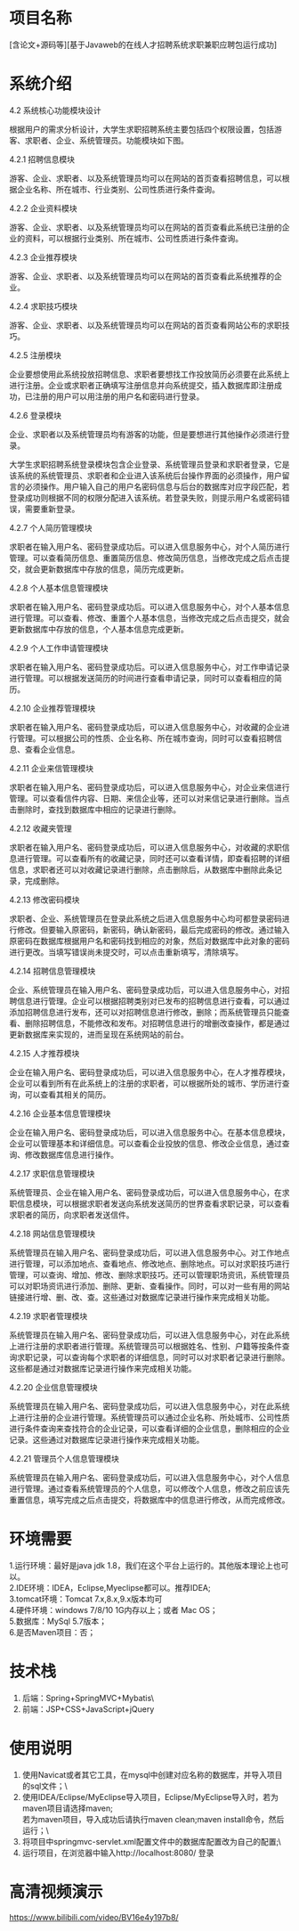 # 项目名称
[含论文+源码等][基于Javaweb的在线人才招聘系统求职兼职应聘包运行成功]

# 系统介绍
4.2 系统核心功能模块设计

根据用户的需求分析设计，大学生求职招聘系统主要包括四个权限设置，包括游客、求职者、企业、系统管理员。功能模块如下图。

4.2.1 招聘信息模块

游客、企业、求职者、以及系统管理员均可以在网站的首页查看招聘信息，可以根据企业名称、所在城市、行业类别、公司性质进行条件查询。

4.2.2 企业资料模块

游客、企业、求职者、以及系统管理员均可以在网站的首页查看此系统已注册的企业的资料，可以根据行业类别、所在城市、公司性质进行条件查询。

4.2.3 企业推荐模块

游客、企业、求职者、以及系统管理员均可以在网站的首页查看此系统推荐的企业。

4.2.4 求职技巧模块

游客、企业、求职者、以及系统管理员均可以在网站的首页查看网站公布的求职技巧。

4.2.5 注册模块

企业要想使用此系统投放招聘信息、求职者要想找工作投放简历必须要在此系统上进行注册。企业或求职者正确填写注册信息并向系统提交，插入数据库即注册成功，已注册的用户可以用注册的用户名和密码进行登录。

4.2.6 登录模块

企业、求职者以及系统管理员均有游客的功能，但是要想进行其他操作必须进行登录。

大学生求职招聘系统登录模块包含企业登录、系统管理员登录和求职者登录，它是该系统的系统管理员、求职者和企业进入该系统后台操作界面的必须操作，用户留言的必须操作。用户输入自己的用户名密码信息与后台的数据库对应字段匹配，若登录成功则根据不同的权限分配进入该系统。若登录失败，则提示用户名或密码错误，需要重新登录。

4.2.7 个人简历管理模块

求职者在输入用户名、密码登录成功后。可以进入信息服务中心，对个人简历进行管理。可以查看简历信息、重置简历信息、修改简历信息，当修改完成之后点击提交，就会更新数据库中存放的信息，简历完成更新。

4.2.8 个人基本信息管理模块

求职者在输入用户名、密码登录成功后。可以进入信息服务中心，对个人基本信息进行管理。可以查看、修改、重置个人基本信息，当修改完成之后点击提交，就会更新数据库中存放的信息，个人基本信息完成更新。

4.2.9 个人工作申请管理模块

求职者在输入用户名、密码登录成功后。可以进入信息服务中心，对工作申请记录进行管理。可以根据发送简历的时间进行查看申请记录，同时可以查看相应的简历。

4.2.10 企业推荐管理模块

求职者在输入用户名、密码登录成功后，可以进入信息服务中心，对收藏的企业进行管理。可以根据公司的性质、企业名称、所在城市查询，同时可以查看招聘信息、查看企业信息。

4.2.11 企业来信管理模块

求职者在输入用户名、密码登录成功后，可以进入信息服务中心，对企业来信进行管理。可以查看信件内容、日期、来信企业等，还可以对来信记录进行删除。当点击删除时，查找到数据库中相应的记录进行删除。

4.2.12 收藏夹管理

求职者在输入用户名、密码登录成功后，可以进入信息服务中心，对收藏的求职信息进行管理。可以查看所有的收藏记录，同时还可以查看详情，即查看招聘的详细信息，求职者还可以对收藏记录进行删除，点击删除后，从数据库中删除此条记录，完成删除。

4.2.13 修改密码模块

求职者、企业、系统管理员在登录此系统之后进入信息服务中心均可都登录密码进行修改。但要输入原密码，新密码，确认新密码，最后完成密码的修改。通过输入原密码在数据库根据用户名和密码找到相应的对象，然后对数据库中此对象的密码进行更改。当填写错误尚未提交时，可以点击重新填写，清除填写。

4.2.14 招聘信息管理模块

企业、系统管理员在输入用户名、密码登录成功后，可以进入信息服务中心，对招聘信息进行管理。企业可以根据招聘类别对已发布的招聘信息进行查看，可以通过添加招聘信息进行发布，还可以对招聘信息进行修改，删除；而系统管理员只能查看、删除招聘信息，不能修改和发布。对招聘信息进行的增删改查操作，都是通过更新数据库来实现的，进而呈现在系统网站的前台。

4.2.15 人才推荐模块

企业在输入用户名、密码登录成功后，可以进入信息服务中心，在人才推荐模块，企业可以看到所有在此系统上的注册的求职者，可以根据所处的城市、学历进行查询，可以查看其相关的简历。

4.2.16 企业基本信息管理模块

企业在输入用户名、密码登录成功后，可以进入信息服务中心。在基本信息模块，企业可以管理基本和详细信息。可以查看企业投放的信息、修改企业信息，通过查询、修改数据库信息进行操作。

4.2.17 求职信息管理模块

系统管理员、企业在输入用户名、密码登录成功后，可以进入信息服务中心，在求职信息模块，可以根据求职者发送向系统发送简历的世界查看求职记录，可以查看求职者的简历，向求职者发送信件。

4.2.18 网站信息管理模块

系统管理员在输入用户名、密码登录成功后，可以进入信息服务中心。对工作地点进行管理，可以添加地点、查看地点、修改地点、删除地点。可以对求职技巧进行管理，可以查询、增加、修改、删除求职技巧。还可以管理职场资讯，系统管理员可以对职场资讯进行添加、删除、更新、查看操作。同时，可以对一些有用的网站链接进行增、删、改、查。这些通过对数据库记录进行操作来完成相关功能。

4.2.19 求职者管理模块

系统管理员在输入用户名、密码登录成功后，可以进入信息服务中心，对在此系统上进行注册的求职者进行管理。系统管理员可以根据姓名、性别、户籍等按条件查询求职记录，可以查询每个求职者的详细信息，同时可以对求职者记录进行删除。这些都是通过对数据库记录进行操作来完成相关功能。

4.2.20 企业信息管理模块

系统管理员在输入用户名、密码登录成功后，可以进入信息服务中心，对在此系统上进行注册的企业进行管理。系统管理员可以通过企业名称、所处城市、公司性质进行条件查询来查找符合的企业记录，可以查看详细的企业信息，删除相应的企业记录。这些通过对数据库记录进行操作来完成相关功能。

4.2.21 管理员个人信息管理模块

系统管理员在输入用户名、密码登录成功后，可以进入信息服务中心，对个人信息进行管理。通过查看系统管理员的个人信息，可以修改个人信息，修改之前应该先重置信息，填写完成之后点击提交，将数据库中的信息进行修改，从而完成修改。

# 环境需要

1.运行环境：最好是java jdk 1.8，我们在这个平台上运行的。其他版本理论上也可以。\
2.IDE环境：IDEA，Eclipse,Myeclipse都可以。推荐IDEA;\
3.tomcat环境：Tomcat 7.x,8.x,9.x版本均可\
4.硬件环境：windows 7/8/10 1G内存以上；或者 Mac OS； \
5.数据库：MySql 5.7版本；\
6.是否Maven项目：否；

# 技术栈

1. 后端：Spring+SpringMVC+Mybatis\
2. 前端：JSP+CSS+JavaScript+jQuery

# 使用说明

1. 使用Navicat或者其它工具，在mysql中创建对应名称的数据库，并导入项目的sql文件；\
2. 使用IDEA/Eclipse/MyEclipse导入项目，Eclipse/MyEclipse导入时，若为maven项目请选择maven;\
若为maven项目，导入成功后请执行maven clean;maven install命令，然后运行；\
3. 将项目中springmvc-servlet.xml配置文件中的数据库配置改为自己的配置;\
4. 运行项目，在浏览器中输入http://localhost:8080/ 登录

# 高清视频演示

https://www.bilibili.com/video/BV16e4y197b8/


​